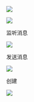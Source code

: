 

![](https://pic.superbed.cn/item/5e242bf42fb38b8c3c779fa6.jpg)

![](https://pic.superbed.cn/item/5e242c742fb38b8c3c77aabb.jpg)





监听消息

![](https://pic.superbed.cn/item/5e242c0f2fb38b8c3c77a202.jpg)



发送消息

![](https://pic.superbed.cn/item/5e242c342fb38b8c3c77a533.jpg)



创建

![](https://pic.superbed.cn/item/5e242c942fb38b8c3c77aeb2.jpg)

